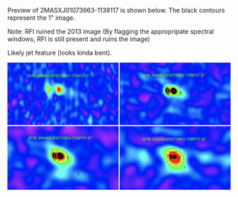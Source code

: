 Preview of 2MASXJ01073963-1139117 is shown below. The black contours represent the 1" image. 

Note: RFI ruined the 2013 image (By flagging the appropripate spectral windows, RFI is still present and ruins the image)

Likely jet feature (looks kinda bent).

![2MASXJ01073963-1139117](2MASXJ01073963-1139117.png "2MASXJ01073963-1139117-2018")
